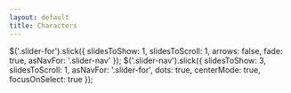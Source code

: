 ```yaml
---
layout: default
title: Characters
---
```


 $('.slider-for').slick({
  slidesToShow: 1,
  slidesToScroll: 1,
  arrows: false,
  fade: true,
  asNavFor: '.slider-nav'
});
$('.slider-nav').slick({
  slidesToShow: 3,
  slidesToScroll: 1,
  asNavFor: '.slider-for',
  dots: true,
  centerMode: true,
  focusOnSelect: true
});
